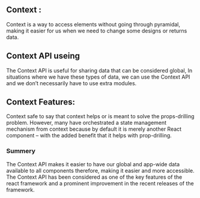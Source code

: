 ## Context :
 Context is a way to access elements without going through pyramidal, making it easier for us when we need to change some designs or returns data.

## Context API useing
 The Context API is useful for sharing data that can be considered global, In situations where we have these types of data, we can use the Context API and we don’t necessarily have to use extra modules.

## Context Features:
 Context safe to say that context helps or is meant to solve the props-drilling problem. 
 However, many have orchestrated a state management mechanism from context because by default it is merely another React component – with the added benefit that it helps with prop-drilling.

### Summery
 The Context API makes it easier to have our global and app-wide data available to all components therefore, making it easier and more accessible. The Context API has been considered as one of the key features of the react framework and a prominent improvement in the recent releases of the framework.